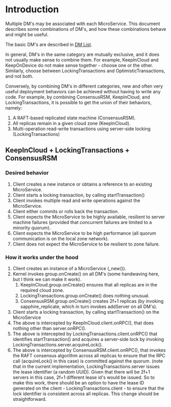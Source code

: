 # Introduction

Multiple DM's may be associated with each MicroService.  This
document describes some combinations of DM's, and 
how these combinations behave and might be useful.

The basic DM's are described in [DM List](DM-list.md).

In general, DM's in the same category are mutually exclusive, and it
does not usually make sense to combine them.  For example, KeepInCloud
and KeepOnDevice do not make sense together - choose one or the other.
Similarly, choose between LockingTransactions and
OptimisticTransactions, and not both.  

Conversely, by combining DM's in different categories, new and often
very useful deployment behaviors can be achieved without having to
write any code.  For example, by combining ConsensusRSM, KeepInCloud,
and LockingTransactions, it is possible to get the union of their
behaviors, namely:

1. A RAFT-based replicated state machine (ConsensusRSM). 
2. All replicas remain in a given cloud zone (KeepInCloud).
3. Multi-operation read-write transactions using server-side locking
   (LockingTransactions)
   
## KeepInCloud + LockingTransactions + ConsensusRSM

### Desired behavior

1. Client creates a new instance or obtains a reference to an existing MicroService.
2. Client starts a locking transaction, by calling startTransaction()
3. Client invokes multiple read and write operations against the
   MicroService.
4. Client either commits or rolls back the transaction.
5. Client expects the MicroService to be highly available,
   resilient to server machine failures (provided that concurrent
   failures are limited to a minority quorum).
6. Client expects the MicroService to be high performance (all
   quorum communication is on the local zone network).
7. Client does not expect the MicroService to be resilient to zone failure.   
   
### How it works under the hood

1. Client creates an instance of a MicroService (_new()).
  1. Kernel invokes group.onCreate() on all DM's (some handwaving
     here, but I think we can make it work).
	 1. KeepInCloud.group.onCreate() ensures that all replicas are in
        the required cloud zone.
	 1. LockingTransactions.group.onCreate() does nothing unusual.
     1. ConsensusRSM.group.onCreate() creates 2f+1 replicas (by invoking
     sapphire_replicate, which in turn invokes addServer on all DM's).
2. Client starts a locking transaction, by calling startTransaction()
   on the MicroService
  1. The above is intercepted by KeepInCloud.client.onRPC(), that does nothing
     other than server.onRPC().
  1. The above is intercepted by LockingTransactions.client.onRPC()
     that identifies startTransaction() and acquires a server-side lock by
     invoking LockingTransactions.server.acquireLock().
  1. The above is intercepted by ConsensusRSM.client.onRPC(), that
     invokes the RAFT consensus algorithm across all replicas to
     ensure that the RPC call (acquireLock() in this case)  is
     committed against the quorum.  (note that in the current
     implementation, LockingTransactions.server issues the lease
     identifier (a random UUID).  Given that there will be 2f+1
     servers in this case, 2f+1 different lease id's would be
     issued. So to make this work, there should be an option to have
     the lease ID generated on the client -
     LockingTransactions.client - to ensure that the lock identifier
     is consistent across all replicas.  This change should be
     straightforward.
